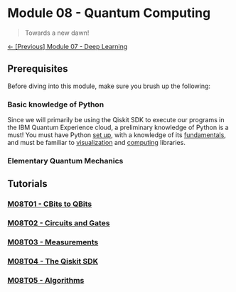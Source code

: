 # Module 08 - Quantum Computing

> Towards a new dawn!

[&#8592; \[Previous\] Module 07 - Deep Learning](../m07-deep-learning/)

## Prerequisites

Before diving into this module, make sure you brush up the following:

### Basic knowledge of Python

Since we will primarily be using the Qiskit SDK to execute our programs in the IBM Quantum Experience cloud, a preliminary knowledge of Python is a must! 
You must have Python [set up](../m01-getting-started/), with a knowledge of its [fundamentals](../m02-fundamentals-of-python/), and must be familiar to [visualization](../m03-visualizing-data/) and [computing](../m04-scientific-computing/) libraries.

### Elementary Quantum Mechanics 

## Tutorials

### [M08T01 - CBits to QBits](./m08t01-cbits-to-qbits.md)

### [M08T02 - Circuits and Gates](./m08t02-circuits-and-gates.md)

### [M08T03 - Measurements](./m08t03-measurements.md)

### [M08T04 - The Qiskit SDK](./m08t04-the-qiskit-sdk.md)

### [M08T05 - Algorithms](./m08t05-algorithms.md)
